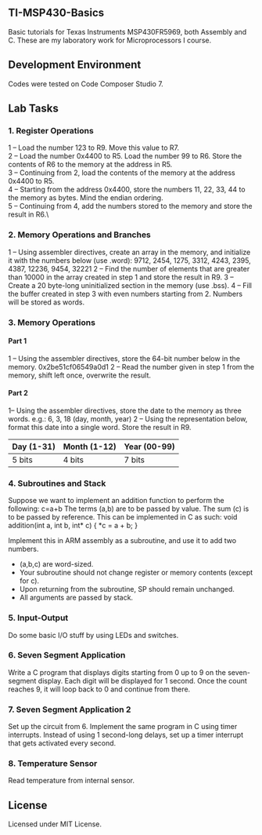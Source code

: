 ## TI-MSP430-Basics
Basic tutorials for Texas Instruments MSP430FR5969, both Assembly and C. These are my laboratory work for Microprocessors I course.

## Development Environment
Codes were tested on Code Composer Studio 7.

## Lab Tasks
### 1. Register Operations
1 – Load the number 123 to R9. Move this value to R7.\
2 – Load the number 0x4400 to R5. Load the number 99 to R6. Store the contents of R6 to the memory at the address in R5.\
3 – Continuing from 2, load the contents of the memory at the address 0x4400 to R5.\
4 – Starting from the address 0x4400, store the numbers 11, 22, 33, 44 to the memory as bytes. Mind the endian ordering.\
5 – Continuing from 4, add the numbers stored to the memory and store the result in R6.\

### 2. Memory Operations and Branches
1 – Using assembler directives, create an array in the memory, and initialize it with the numbers below (use .word):
9712, 2454, 1275, 3312, 4243, 2395, 4387, 12236, 9454, 32221
2 – Find the number of elements that are greater than 10000 in the array created in step 1 and store the result in R9.
3 – Create a 20 byte-long uninitialized section in the memory (use .bss).
4 – Fill the buffer created in step 3 with even numbers starting from 2. Numbers will be stored as words.

### 3. Memory Operations
#### Part 1
1 – Using the assembler directives, store the 64-bit number below in the memory.
0x2be51cf06549a0d1
2 – Read the number given in step 1 from the memory, shift left once, overwrite the result.

#### Part 2
1– Using the assembler directives, store the date to the memory as three words.
e.g.: 6, 3, 18 (day, month, year)
2 – Using the representation below, format this date into a single word. Store the result in R9.

| Day (1-31) | Month (1-12) | Year (00-99) |
|------------|--------------|--------------|
| 5 bits     | 4 bits       | 7 bits       |

### 4. Subroutines and Stack
Suppose we want to implement an addition function to perform the following: c=a+b
The terms (a,b) are to be passed by value. The sum (c) is to be passed by reference. This can be implemented in C as such:
void addition(int a, int b, int* c)
{
*c = a + b;
}

Implement this in ARM assembly as a subroutine, and use it to add two numbers.
* (a,b,c) are word-sized.
* Your subroutine should not change register or memory contents (except for c).
* Upon returning from the subroutine, SP should remain unchanged.
* All arguments are passed by stack.

### 5. Input-Output
Do some basic I/O stuff by using LEDs and switches.

### 6. Seven Segment Application
Write a C program that displays digits starting from 0 up to 9 on the seven-segment display. Each digit will be displayed for 1 second. Once the count reaches 9, it will loop back to 0 and continue from there.

### 7. Seven Segment Application 2
Set up the circuit from 6. Implement the same program in C using timer interrupts. Instead of using 1 second-long delays, set up a timer interrupt that gets activated every second.

### 8. Temperature Sensor
Read temperature from internal sensor.

## License
Licensed under MIT License.

